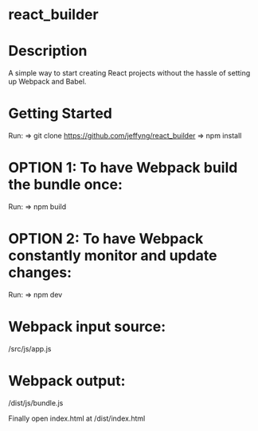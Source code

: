 # react_builder

# Description
A simple way to start creating React projects without the hassle of setting up Webpack and Babel. 

# Getting Started
Run:
=> git clone https://github.com/jeffyng/react_builder
=> npm install

# OPTION 1: To have Webpack build the bundle once:
Run:
=> npm build

# OPTION 2: To have Webpack constantly monitor and update changes:
Run:
=> npm dev


# Webpack input source:
/src/js/app.js

# Webpack output:
/dist/js/bundle.js

Finally open index.html at /dist/index.html
